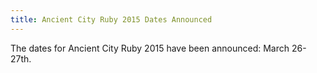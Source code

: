 ```yaml
---
title: Ancient City Ruby 2015 Dates Announced
---
```


The dates for Ancient City Ruby 2015 have been announced: March 26-27th.

